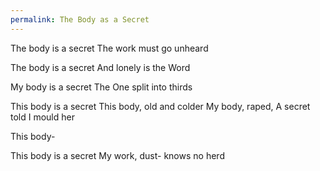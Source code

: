 ```yaml
---
permalink: The Body as a Secret
---
```

The body is a secret 
The work must go unheard 

The body is a secret 
And lonely is the Word 

My body is a secret 
The One split into thirds


This body is a secret 
This body, old and colder 
My body, raped, 
A secret told
I mould her 

This body-



This body is a secret 
My work, dust-
knows no herd 